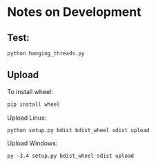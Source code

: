 Notes on Development
====================

Test:
----

```sh
python hanging_threads.py
```

Upload
------

To install wheel:

```sh
pip install wheel
```

Upload Linux:

```
python setup.py bdist bdist_wheel sdist upload
```

Upload Windows:

```
py -3.4 setup.py bdist_wheel sdist upload
```
